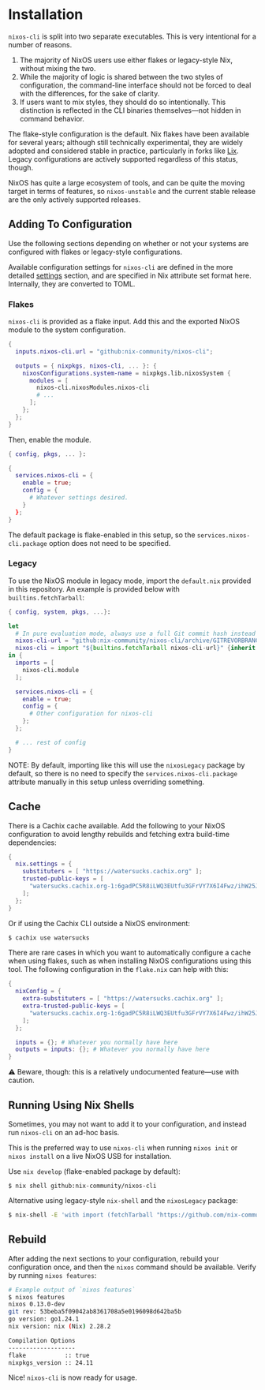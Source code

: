 # Installation

`nixos-cli` is split into two separate executables. This is very intentional for
a number of reasons.

1. The majority of NixOS users use either flakes or legacy-style Nix, without
   mixing the two.
2. While the majority of logic is shared between the two styles of
   configuration, the command-line interface should not be forced to deal with
   the differences, for the sake of clarity.
3. If users want to mix styles, they should do so intentionally. This
   distinction is reflected in the CLI binaries themselves—not hidden in command
   behavior.

The flake-style configuration is the default. Nix flakes have been available for
several years; although still technically experimental, they are widely adopted
and considered stable in practice, particularly in forks like
[Lix](https://lix.systems). Legacy configurations are actively supported
regardless of this status, though.

NixOS has quite a large ecosystem of tools, and can be quite the moving target
in terms of features, so `nixos-unstable` and the current stable release are the
only actively supported releases.

## Adding To Configuration

Use the following sections depending on whether or not your systems are
configured with flakes or legacy-style configurations.

Available configuration settings for `nixos-cli` are defined in the more
detailed [settings](./usage/settings.md) section, and are specified in Nix
attribute set format here. Internally, they are converted to TOML.

### Flakes

`nixos-cli` is provided as a flake input. Add this and the exported NixOS module
to the system configuration.

```nix
{
  inputs.nixos-cli.url = "github:nix-community/nixos-cli";

  outputs = { nixpkgs, nixos-cli, ... }: {
    nixosConfigurations.system-name = nixpkgs.lib.nixosSystem {
      modules = [
        nixos-cli.nixosModules.nixos-cli
        # ...
      ];
    };
  };
}
```

Then, enable the module.

```nix
{ config, pkgs, ... }:

{
  services.nixos-cli = {
    enable = true;
    config = {
      # Whatever settings desired.
    }
  };
}
```

The default package is flake-enabled in this setup, so the
`services.nixos-cli.package` option does not need to be specified.

### Legacy

To use the NixOS module in legacy mode, import the `default.nix` provided in
this repository. An example is provided below with `builtins.fetchTarball`:

```nix
{ config, system, pkgs, ...}:

let
  # In pure evaluation mode, always use a full Git commit hash instead of a branch name.
  nixos-cli-url = "github:nix-community/nixos-cli/archive/GITREVORBRANCHDEADBEEFDEADBEEF0000.tar.gz";
  nixos-cli = import "${builtins.fetchTarball nixos-cli-url}" {inherit pkgs;};
in {
  imports = [
    nixos-cli.module
  ];

  services.nixos-cli = {
    enable = true;
    config = {
      # Other configuration for nixos-cli
    };
  };

  # ... rest of config
}
```

NOTE: By default, importing like this will use the `nixosLegacy` package by
default, so there is no need to specify the `services.nixos-cli.package`
attribute manually in this setup unless overriding something.

## Cache

There is a Cachix cache available. Add the following to your NixOS configuration
to avoid lengthy rebuilds and fetching extra build-time dependencies:

```nix
{
  nix.settings = {
    substituters = [ "https://watersucks.cachix.org" ];
    trusted-public-keys = [
      "watersucks.cachix.org-1:6gadPC5R8iLWQ3EUtfu3GFrVY7X6I4Fwz/ihW25Jbv8="
    ];
  };
}
```

Or if using the Cachix CLI outside a NixOS environment:

```sh
$ cachix use watersucks
```

There are rare cases in which you want to automatically configure a cache when
using flakes, such as when installing NixOS configurations using this tool. The
following configuration in the `flake.nix` can help with this:

```nix
{
  nixConfig = {
    extra-substituters = [ "https://watersucks.cachix.org" ];
    extra-trusted-public-keys = [
      "watersucks.cachix.org-1:6gadPC5R8iLWQ3EUtfu3GFrVY7X6I4Fwz/ihW25Jbv8="
    ];
  };

  inputs = {}; # Whatever you normally have here
  outputs = inputs: {}; # Whatever you normally have here
}
```

⚠️ Beware, though: this is a relatively undocumented feature—use with caution.

## Running Using Nix Shells

Sometimes, you may not want to add it to your configuration, and instead run
`nixos-cli` on an ad-hoc basis.

This is the preferred way to use `nixos-cli` when running `nixos init` or
`nixos install` on a live NixOS USB for installation.

Use `nix develop` (flake-enabled package by default):

```
$ nix shell github:nix-community/nixos-cli
```

Alternative using legacy-style `nix-shell` and the `nixosLegacy` package:

```sh
$ nix-shell -E 'with import (fetchTarball "https://github.com/nix-community/nixos-cli/archive/refs/heads/main.tar.gz") {}; nixosLegacy'
```

## Rebuild

After adding the next sections to your configuration, rebuild your configuration
once, and then the `nixos` command should be available. Verify by running
`nixos features`:

```sh
# Example output of `nixos features`
$ nixos features
nixos 0.13.0-dev
git rev: 53beba5f09042ab8361708a5e0196098d642ba5b
go version: go1.24.1
nix version: nix (Nix) 2.28.2

Compilation Options
-------------------
flake           :: true
nixpkgs_version :: 24.11
```

Nice! `nixos-cli` is now ready for usage.
